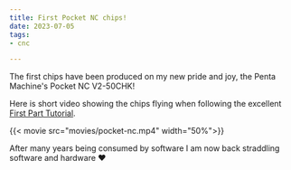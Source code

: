 ```yaml
---
title: First Pocket NC chips! 
date: 2023-07-05
tags: 
- cnc

---
```


The first chips have been produced on my new pride and joy, the Penta Machine's Pocket NC V2-50CHK!

<!--more-->

Here is short video showing the chips flying when following the excellent [First Part Tutorial](https://pentamachine.atlassian.net/wiki/spaces/PNFUR/pages/1727037445/V2+Series+First+Part+Tutorial+Kinetic+Control).

{{< movie src="movies/pocket-nc.mp4" width="50%">}}


After many years being consumed by software I am now back straddling software and hardware :heart:
